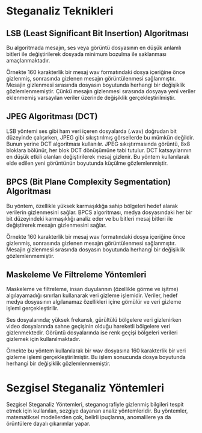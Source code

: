 # Steganaliz Teknikleri

## LSB (Least Significant Bit Insertion) Algoritması
Bu algoritmada mesajın, ses veya görüntü dosyasının en düşük anlamlı bitleri ile değiştirilerek dosyada minimum bozulma ile saklanması amaçlanmaktadır.

Örnekte 160 karakterlik bir mesaj wav formatındaki dosya içeriğine önce gizlenmiş, sonrasında gizlenen mesajın görüntülenmesi sağlanmıştır. Mesajin gizlenmesi sırasında dosyasın boyutunda herhangi bir değişiklik gözlemlenmemiştir. Çünkü mesajın gizlenmesi sırasında dosyaya yeni veriler eklenmemiş varsayılan veriler üzerinde değişiklik gerçekleştirilmiştir.

## JPEG Algoritması (DCT)
LSB yöntemi ses gibi ham veri içeren dosyalarda (.wav) doğrudan bit düzeyinde çalışırken, JPEG gibi sıkıştırılmış görsellerde bu mümkün değildir. Bunun yerine DCT algoritması kullanılır. JPEG sıkıştırmasında görüntü, 8x8 bloklara bölünür, her blok DCT dönüşümüne tabi tutulur. DCT katsayılarının en düşük etkili olanları değiştirilerek mesaj gizlenir. Bu yöntem kullanılarak elde edilen yeni görüntünün boyutunda küçülme gözlemlenmiştir.

## BPCS (Bit Plane Complexity Segmentation) Algoritması
Bu yöntem, özellikle yüksek karmaşıklığa sahip bölgeleri hedef alarak verilerin gizlenmesini sağlar. BPCS algoritması, medya dosyasındaki her bir bit düzeyindeki karmaşıklığı analiz eder ve bu bitleri mesaj bitleri ile değiştirerek mesajın gizlenmesini sağlar. 
 
Örnekte 160 karakterlik bir mesaj wav formatındaki dosya içeriğine önce gizlenmiş, sonrasında gizlenen mesajın görüntülenmesi sağlanmıştır. Mesajin gizlenmesi sırasında dosyasın boyutunda herhangi bir değişiklik gözlemlenmemiştir.

## Maskeleme Ve Filtreleme Yöntemleri
Maskeleme ve filtreleme, insan duyularının (özellikle görme ve işitme) algılayamadığı sınırları kullanarak veri gizleme işlemidir. Veriler, hedef medya dosyasının algılanamaz özellikleri içine gömülür ve veri gizleme işlemi gerçekleştirilir. 

Ses dosyalarında; yüksek frekanslı, gürültülü bölgelere veri gizlenirken video dosyalarında sahne geçişinin olduğu hareketli bölgelere veri gizlenmektedir. Görüntü dosyalarında ise renk geçişi bölgeleri verileri gizlemek için kullanılmaktadır.

Örnekte bu yöntem kullanılarak bir wav dosyasına 160 karakterlik bir veri gizleme işlemi gerçekleştirilmiştir. Bu işlem sonucunda dosya boyutunda herhangi bir değişiklik gözlemlenmemiştir. 

# Sezgisel Steganaliz Yöntemleri
Sezgisel Steganaliz Yöntemleri, steganografiyle gizlenmiş bilgileri tespit etmek için kullanılan, sezgiye dayanan analiz yöntemleridir. Bu yöntemler, matematiksel modellerden çok, belirli ipuçlarına, anomalilere ya da örüntülere dayalı çıkarımlar yapar.

